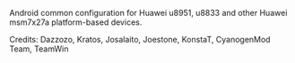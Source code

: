 Android common configuration for Huawei u8951, u8833 and other Huawei msm7x27a platform-based devices.

Credits: Dazzozo, Kratos, Josalaito, Joestone, KonstaT, CyanogenMod Team, TeamWin
